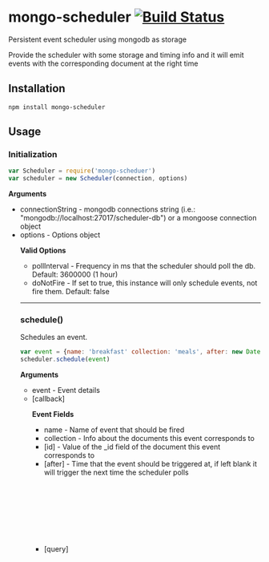 mongo-scheduler [![Build Status](https://travis-ci.org/jamplify/mongo-scheduler.png)](https://travis-ci.org/jamplify/mongo-scheduler)
==================

Persistent event scheduler using mongodb as storage

Provide the scheduler with some storage and timing info and it will emit events with the corresponding document at the right time

Installation
------------

`npm install mongo-scheduler`

Usage
-----

### Initialization

```javascript
var Scheduler = require('mongo-scheduer')
var scheduler = new Scheduler(connection, options)
```

__Arguments__
* connectionString <String or Object> - mongodb connections string (i.e.: "mongodb://localhost:27017/scheduler-db") or a mongoose connection object
* options <Object> - Options object

__Valid Options__
* pollInterval <Number> - Frequency in ms that the scheduler should poll the db. Default: 3600000 (1 hour)
* doNotFire <bool> - If set to true, this instance will only schedule events, not fire them. Default: false

---------------------------------------

### schedule()

Schedules an event.

```javascript
var event = {name: 'breakfast' collection: 'meals', after: new Date(), data: 'Fry'}
scheduler.schedule(event)
```

__Arguments__
* event <Object> - Event details
* [callback] <Function>

__Event Fields__
* name <String> - Name of event that should be fired
* collection <Object> - Info about the documents this event corresponds to
* [id] <ObjectId> - Value of the _id field of the document this event corresponds to
* [after] <Date> - Time that the event should be triggered at, if left blank it will trigger the next time the scheduler polls
* [query] <Object> - a MongoDB query expression to select records that this event should be triggered for
* [data] <Object|Primitive> - Data that is passed in as the second argument to the event handler



---------------------------------------

### on

Event handler.

```javascript
scheduler.on('breakfast', function(meal, cookingMethods) {
  console.log(cookingMethods + " the " + meal.ingredients)
})
```
__Arguments__
* eventName <String> - Name of event
* handler <Function> - handler


#### Error handling
If the scheduler encounters an error it will emit an 'error' event. In this case the handler, will receive two arguments: the Error object, and the event doc (if applicable).

License
-------

MIT License
